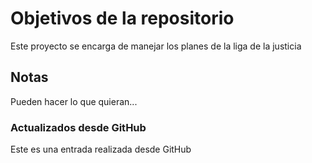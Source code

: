 # Objetivos de la repositorio

Este proyecto se encarga de manejar los planes de la liga de la justicia


## Notas
Pueden hacer lo que quieran...

### Actualizados desde GitHub
Este es una entrada realizada desde GitHub
